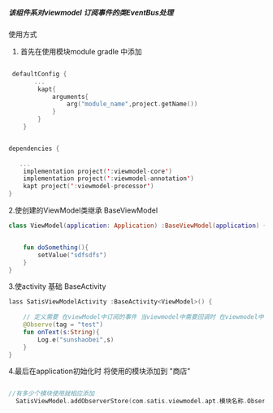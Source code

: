 ##### 该组件系对viewmodel 订阅事件的类EventBus处理


使用方式

1. 首先在使用模块module gradle 中添加

```kotlin

 defaultConfig {
       ...
        kapt{
            arguments{
                arg("module_name",project.getName())
            }
        }
    }


dependencies {
   
   ...
    implementation project(':viewmodel-core')
    implementation project(':viewmodel-annotation')
    kapt project(':viewmodel-processor')
}


```

2.使创建的ViewModel类继承 BaseViewModel
```kotlin
class ViewModel(application: Application) :BaseViewModel(application) {


    fun doSomething(){
        setValue("sdfsdfs")
    }
}

```
3.使activity 基础 BaseActivity

```kotlin
lass SatisViewModelActivity :BaseActivity<ViewModel>() {
   
    // 定义需要 在viewModel中订阅的事件 当viewmodel中需要回调时 在viewmodel中调用 setValue（）即可
    @Observe(tag = "test")
    fun onText(s:String){
        Log.e("sunshaobei",s)
    }
}
```


4.最后在application初始化时 将使用的模块添加到 "商店"

```kotlin

//有多少个模块使用就相应添加
  SatisViewModel.addObserverStore(com.satis.viewmodel.apt.模块名称.ObserveStore())
```
